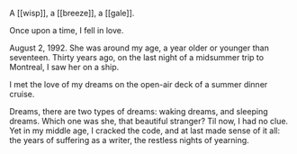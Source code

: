 A [[wisp]], a [[breeze]], a [[gale]].

Once upon a time, I fell in love.  
  
August 2, 1992. She was around my age, a year older or younger than seventeen. Thirty years ago, on the last night of a midsummer trip to Montreal, I saw her on a ship.  
  
I met the love of my dreams on the open-air deck of a summer dinner cruise.  
  
Dreams, there are two types of dreams: waking dreams, and sleeping dreams. Which one was she, that beautiful stranger? Til now, I had no clue. Yet in my middle age, I cracked the code, and at last made sense of it all: the years of suffering as a writer, the restless nights of yearning.  
  
